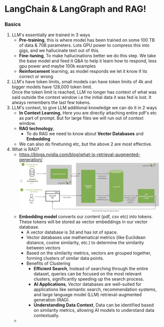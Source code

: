 # LangChain & LangGraph and RAG!

### Basics 
1. LLM's essentially are trained in 3 ways
   - **Pre-training**, this is where model has been trained on some 100 TB of data & 70B parameters. Lots GPU power to compress this into gigs, and we hallucinate text out of this. 
   - **Fine-tuning**, To make hallucinations better we do this step. We take the base model and feed it Q&A to help it learn how to respond, less gpu power and maybe 100k examples
   - **Reinforcement** learning, as model responds we let it know if its correct or wrong
2. LLM's have token limits, small models can have token limits of 4k and bigger models have 128,000 token limit.  
   Once the token limit is reached, LLM no longer has context of what was said outside the context window i.e the initial data it was fed is lost. It always remembers the last few tokens. 
3. LLM's context, to give LLM additional knowledge we can do it in 2 ways
   - **In Context Learning**, Here you are directly attaching entire pdf's etc as part of prompt. But for large files we will run out of context window. 
   - **RAG technology**,
     - To do RAG we need to know about **Vector Databases** and **Embedding**
   - We can also do finetuning etc, but the above 2 are most effective.
4. What is RAG?
   - https://blogs.nvidia.com/blog/what-is-retrieval-augmented-generation/
     ![RAG Workflow](../docs/content/imgs/workflow/rag-basic-workflow.png)
   - **Embedding model** converts our content (pdf, csv etc) into tokens. These tokens will be stored as vector embeddings in our vector database. 
     - A vector database is 3d and has lot of space.
     - Vector databases use mathematical metrics (like Euclidean distance, cosine similarity, etc.) to determine the similarity between vectors
     - Based on the similarity metrics, vectors are grouped together, forming clusters of similar data points.
     - Benefits of Clustering
       - **Efficient Search**,  Instead of searching through the entire dataset, queries can be focused on the most relevant clusters, significantly speeding up the search process.
       - **AI Applications**, Vector databases are well-suited for applications like semantic search, recommendation systems, and large language model (LLM) retrieval-augmented generation (RAG).
       - **Understanding Data Context**, Data can be identified based on similarity metrics, allowing AI models to understand data contextually.
   - 
